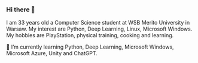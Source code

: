 ### Hi there 👋

I am 33 years old a Computer Science student at WSB Merito University in Warsaw. My interest are Python, Deep Learning, Linux, Microsoft Windows. My hobbies are PlayStation, physical training, cooking and learning.

🌱 I’m currently learning Python, Deep Learning, Microsoft Windows, Microsoft Azure, Unity and ChatGPT.
